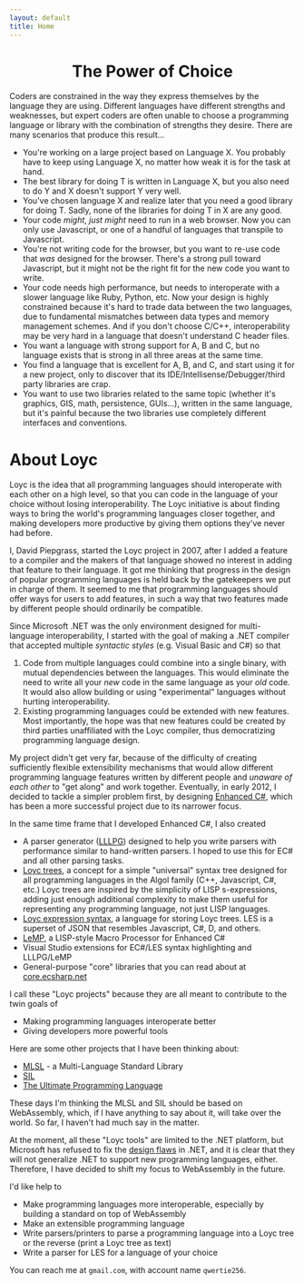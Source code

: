 ```yaml
---
layout: default
title: Home
---
```

# <center>The Power of Choice</center>

Coders are constrained in the way they express themselves by the language they are using. Different languages have different strengths and weaknesses, but expert coders are often unable to choose a programming language or library with the combination of strengths they desire. There are many scenarios that produce this result...

- You're working on a large project based on Language X. You probably have to keep using Language X, no matter how weak it is for the task at hand.
- The best library for doing T is written in Language X, but you also need to do Y and X doesn't support Y very well.
- You've chosen language X and realize later that you need a good library for doing T. Sadly, none of the libraries for doing T in X are any good.
- Your code _might_, _just might_ need to run in a web browser. Now you can only use Javascript, or one of a handful of languages that transpile to Javascript.
- You're not writing code for the browser, but you want to re-use code that _was_ designed for the browser. There's a strong pull toward Javascript, but it might not be the right fit for the new code you want to write.
- Your code needs high performance, but needs to interoperate with a slower language like Ruby, Python, etc. Now your design is highly constrained because it's hard to trade data between the two languages, due to fundamental mismatches between data types and memory management schemes. And if you don't choose C/C++, interoperability may be very hard in a language that doesn't understand C header files.
- You want a language with strong support for A, B and C, but no language exists that is strong in all three areas at the same time.
- You find a language that is excellent for A, B, and C, and start using it for a new project, only to discover that its IDE/Intellisense/Debugger/third party libraries are crap.
- You want to use two libraries related to the same topic (whether it's graphics, GIS, math, persistence, GUIs...), written in the same language, but it's painful because the two libraries use completely different interfaces and conventions.

# About Loyc

Loyc is the idea that all programming languages should interoperate with each other on a high level, so that you can code in the language of your choice without losing interoperability. The Loyc initiative is about finding ways to bring the world's programming languages closer together, and making developers more productive by giving them options they've never had before.

I, David Piepgrass, started the Loyc project in 2007, after I added a feature to a compiler and the makers of that language showed no interest in adding that feature to their language. It got me thinking that progress in the design of popular programming languages is held back by the gatekeepers we put in charge of them. It seemed to me that programming languages should offer ways for users to add features, in such a way that two features made by different people should ordinarily be compatible.

Since Microsoft .NET was the only environment designed for multi-language interoperability, I started with the goal of making a .NET compiler that accepted multiple _syntactic styles_ (e.g. Visual Basic and C#) so that 

1. Code from multiple languages could combine into a single binary, with mutual dependencies between the languages. This would eliminate the need to write all your _new_ code in the same language as your _old_ code. It would also allow building or using "experimental" languages without hurting interoperability.
2. Existing programming languages could be extended with new features. Most importantly, the hope was that new features could be created by third parties unaffiliated with the Loyc compiler, thus democratizing programming language design.

My project didn't get very far, because of the difficulty of creating sufficiently flexible extensibility mechanisms that would allow different programming language features written by different people and _unaware of each other_ to "get along" and work together. Eventually, in early 2012, I decided to tackle a simpler problem first, by designing [Enhanced C#](http://ecsharp.net), which has been a more successful project due to its narrower focus.

In the same time frame that I developed Enhanced C#, I also created

- A parser generator ([LLLPG](http://ecsharp.net/lllpg)) designed to help you write parsers with performance similar to hand-written parsers. I hoped to use this for EC# and all other parsing tasks.
- [Loyc trees](/loyc-trees), a concept for a simple "universal" syntax tree designed for all programming languages in the Algol family (C++, Javascript, C#, etc.) Loyc trees are inspired by the simplicity of LISP s-expressions, adding just enough additional complexity to make them useful for representing any programming language, not just LISP languages.
- [Loyc expression syntax](/les), a language for storing Loyc trees. LES is a superset of JSON that resembles Javascript, C#, D, and others.
- [LeMP](http://ecsharp.net/lemp), a LISP-style Macro Processor for Enhanced C#
- Visual Studio extensions for EC#/LES syntax highlighting and LLLPG/LeMP
- General-purpose "core" libraries that you can read about at [core.ecsharp.net](http://core.ecsharp.net)

I call these "Loyc projects" because they are all meant to contribute to the twin goals of 

- Making programming languages interoperate better
- Giving developers more powerful tools

Here are some other projects that I have been thinking about:

- [MLSL](http://loyc.net/2014/design-elements-of-mlsl.html) - a Multi-Language Standard Library
- [SIL](https://github.com/qwertie/Loyc/wiki/Standard-Imperative-Language)
- [The Ultimate Programming Language](http://loyc.net/2015/ultimate-language.html)

These days I'm thinking the MLSL and SIL should be based on WebAssembly, which, if I have anything to say about it, will take over the world. So far, I haven't had much say in the matter.

At the moment, all these "Loyc tools" are limited to the .NET platform, but Microsoft has refused to fix the [design flaws](http://loyc.net/2014/dotnet-annoyances.html) in .NET, and it is clear that they will not generalize .NET to support new programming languages, either. Therefore, I have decided to shift my focus to WebAssembly in the future.

I'd like help to

- Make programming languages more interoperable, especially by building a standard on top of WebAssembly
- Make an extensible programming language
- Write parsers/printers to parse a programming language into a Loyc tree or the reverse (print a Loyc tree as text)
- Write a parser for LES for a language of your choice

You can reach me at `gmail.com`, with account name `qwertie256`.
